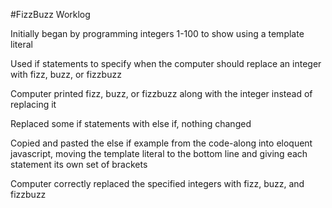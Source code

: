 #FizzBuzz Worklog

Initially began by programming integers 1-100 to show using a template literal

Used if statements to specify when the computer should replace an integer with fizz, buzz, or fizzbuzz

Computer printed fizz, buzz, or fizzbuzz along with the integer instead of replacing it

Replaced some if statements with else if, nothing changed

Copied and pasted the else if example from the code-along into eloquent javascript, moving the template literal to the bottom line and giving each statement its own set of brackets

Computer correctly replaced the specified integers with fizz, buzz, and fizzbuzz